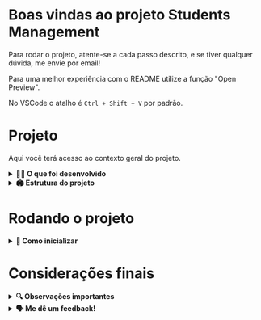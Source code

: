 # Boas vindas ao projeto Students Management
Para rodar o projeto, atente-se a cada passo descrito, e se tiver qualquer dúvida, me envie por email!

Para uma melhor experiência com o README utilize a função "Open Preview".

No VSCode o atalho é `Ctrl + Shift + V` por padrão.

# Projeto

Aqui você terá acesso ao contexto geral do projeto.

<details>
<summary><strong>👨‍💻 O que foi desenvolvido</strong></summary><br />

O projeto é uma aplicação web **responsiva e funcional em dispositivos móveis**

O desenvolvimento do projeto seguiu rigorosamente as regras de negócio fornecidas, garantindo que o sistema atenda às necessidades e expectativas do trabalho.

</details>

<details>
<summary><strong>🏟️ Estrutura do projeto</strong></summary><br />

O projeto é composto de 2 entidades importantes para sua estrutura:

1️⃣ **Front-end:**
 - Foi o ambiente que realizei a maior parte das implementações exigidas.
 - Roda na porta `4200`, ou em alguma outra porta disponível caso esteja em uso.;
 - A aplicação é inicializada a partir da pasta raiz do projeto;
 - Garanta que o `json-server` é executado e a aplicação ouve a porta `3000`;

2️⃣ **Json-server:**
  - Configurei o `db.json`, que se encontra na raiz do projeto, para conseguir inicializar a aplicação;
  - O Json server simulará uma APIRESTFUL para realizarmos as consultas na API do nosso projeto.

</details>

# Rodando o projeto

<details>
  <summary><strong>🐳 Como inicializar</strong></summary><br />
  
É importante ressaltar que o projeto foi desenvolvido utilizando Node v20.14.0

Siga os passos abaixo:

1️⃣ Clone esse repositório: `git clone https://github.com/youngabreu1/students-management.git`

2️⃣ Baixe e instale o CLI (Command Line Interface) do Angular 18 globalmente: `npm install -g @angular/cli .`

3️⃣ Baixe e instale o Json Server: ` npm i json-server`

4️⃣ Navegue até a pasta raiz do projeto e execute o comando `npm install` para instalar os pacotes e dependências.

5️⃣ Para iniciar o json-server, execute o comando: `npx json-server db.json` dentro da pasta raiz.

6️⃣ Para iniciar o Front-end, execute o comando: `ng serve` dentro da pasta raiz. Possivelmente, estará rodando em: http://localhost:4200

7️⃣ Para parar a aplicação, pressione `Ctrl+C` no terminal.

</details>

# Considerações finais



<details>
  <summary><strong>🔍 Observações importantes</strong></summary><br />

Assumi que todas as entradas fornecidas são válidas. Portanto, não implementei validações de entrada. Em um cenário real, seria importante adicionar verificações e validações adequadas para garantir a robustez e a segurança da aplicação.

</details>

<details>
  <summary><strong>🗣 Me dê um feedback!</strong></summary><br />

Ficarei muito grato se você puder compartilhar seu feedback sobre este projeto. Seu retorno é essencial para o meu aprendizado e aprimoramento contínuo. Se você tiver qualquer sugestão, crítica construtiva ou comentário, por favor, não hesite em entrar em contato comigo.

Meu email: `gabrielcarlos0705@gmail.com`

</details>
